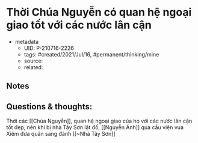 # Thời Chúa Nguyễn có quan hệ ngoại giao tốt  với các nước lân cận

- metadata
	- UID: P-210716-2226
	- tags: #created/2021/Jul/16, #permanent/thinking/mine 
	- source: 
	- related: 

## Notes


## Questions & thoughts:
Thời các [[Chúa Nguyễn]], quan hệ ngoại giao của họ với các nước lân cận tốt đẹp, nên khi bị nhà Tây Sơn lật đổ, [[Nguyễn Ánh]] qua cầu viện vua Xiêm đưa quân sang đánh [[~Nhà Tây Sơn]]
